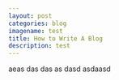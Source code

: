 ```yaml
---
layout: post
categories: blog
imagename: test
title: How to Write A Blog
description: test
---
```

aeas das das as dasd asdaasd